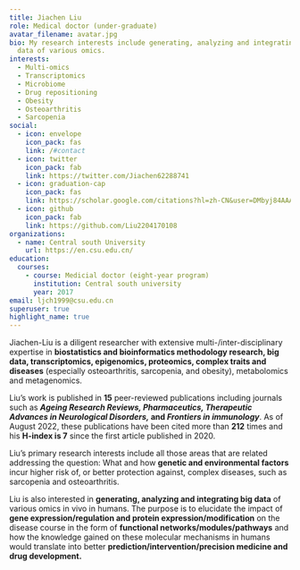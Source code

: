 ```yaml
---
title: Jiachen Liu
role: Medical doctor (under-graduate)
avatar_filename: avatar.jpg
bio: My research interests include generating, analyzing and integrating big
  data of various omics.
interests:
  - Multi-omics
  - Transcriptomics
  - Microbiome
  - Drug repositioning
  - Obesity
  - Osteoarthritis
  - Sarcopenia
social:
  - icon: envelope
    icon_pack: fas
    link: /#contact
  - icon: twitter
    icon_pack: fab
    link: https://twitter.com/Jiachen62288741
  - icon: graduation-cap
    icon_pack: fas
    link: https://scholar.google.com/citations?hl=zh-CN&user=DMbyj84AAAAJ
  - icon: github
    icon_pack: fab
    link: https://github.com/Liu2204170108
organizations:
  - name: Central south University
    url: https://en.csu.edu.cn/
education:
  courses:
    - course: Medicial doctor (eight-year program)
      institution: Central south university
      year: 2017
email: ljch1999@csu.edu.cn
superuser: true
highlight_name: true
---
```

Jiachen-Liu is a diligent researcher with extensive multi-/inter-disciplinary expertise in **biostatistics and bioinformatics methodology research, big data, transcriptomics, epigenomics, proteomics, complex traits and diseases** (especially osteoarthritis, sarcopenia, and obesity), metabolomics and metagenomics. 

Liu’s work is published in **15** peer-reviewed publications including journals such as ***Ageing Research Reviews, Pharmaceutics, Therapeutic Advances in Neurological Disorders,* and *Frontiers in immunology***. As of August 2022, these publications have been cited more than **212** times and his **H-index is 7** since the first article published in 2020. 

Liu’s primary research interests include all those areas that are related addressing the question: What and how **genetic and environmental factors** incur higher risk of, or better protection against, complex diseases, such as sarcopenia and osteoarthritis.  

Liu is also interested in **generating, analyzing and integrating big data** of various omics in vivo in humans. The purpose is to elucidate the impact of **gene expression/regulation and protein expression/modification** on the disease course in the form of **functional networks/modules/pathways** and how the knowledge gained on these molecular mechanisms in humans would translate into better **prediction/intervention/precision medicine and drug development.**